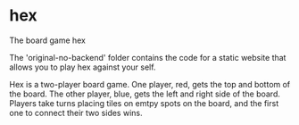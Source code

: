 # hex
The board game hex

The 'original-no-backend' folder contains the code for a static website that allows you to play hex against your self. 

Hex is a two-player board game. One player, red, gets the top and bottom of the board. The other player, blue, gets the left and right side of the board. 
Players take turns placing tiles on emtpy spots on the board, and the first one to connect their two sides wins. 
